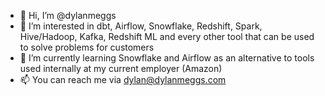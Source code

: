 - 👋 Hi, I’m @dylanmeggs
- 👀 I’m interested in dbt, Airflow, Snowflake, Redshift, Spark, Hive/Hadoop, Kafka, Redshift ML and every other tool that can be used to solve problems for customers
- 🌱 I’m currently learning Snowflake and Airflow as an alternative to tools used internally at my current employer (Amazon)
- 📫 You can reach me via dylan@dylanmeggs.com

<!---
dylanmeggs/dylanmeggs is a ✨ special ✨ repository because its `README.md` (this file) appears on your GitHub profile.
You can click the Preview link to take a look at your changes.
--->
